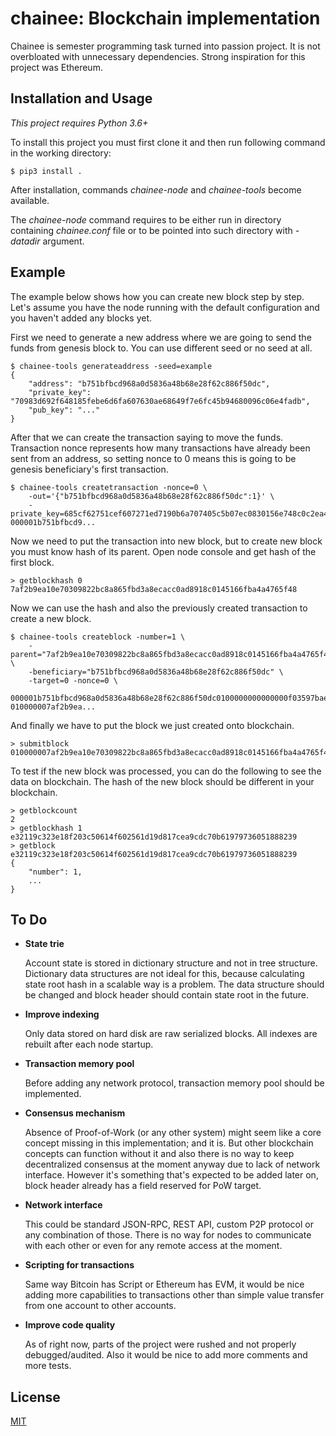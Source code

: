 # chainee: Blockchain implementation

Chainee is semester programming task turned into passion project. It is not overbloated with unnecessary dependencies. Strong inspiration for this project was Ethereum.

## Installation and Usage

*This project requires Python 3.6+*

To install this project you must first clone it and then run following command in the working directory:
```
$ pip3 install .
```
After installation, commands *chainee-node* and *chainee-tools* become available.

The *chainee-node* command requires to be either run in directory containing *chainee.conf* file or to be pointed into such directory with *-datadir* argument.

## Example

The example below shows how you can create new block step by step. Let's assume you have the node running with the default configuration and you haven't added any blocks yet.

First we need to generate a new address where we are going to send the funds from genesis block to. You can use different seed or no seed at all.
```
$ chainee-tools generateaddress -seed=example
{
    "address": "b751bfbcd968a0d5836a48b68e28f62c886f50dc",
    "private_key": "70983d692f648185febe6d6fa607630ae68649f7e6fc45b94680096c06e4fadb",
    "pub_key": "..."
}
```

After that we can create the transaction saying to move the funds. Transaction nonce represents how many transactions have already been sent from an address, so setting nonce to 0 means this is going to be genesis beneficiary's first transaction.
```
$ chainee-tools createtransaction -nonce=0 \
	-out='{"b751bfbcd968a0d5836a48b68e28f62c886f50dc":1}' \
	-private_key=685cf62751cef607271ed7190b6a707405c5b07ec0830156e748c0c2ea4a2cfe
000001b751bfbcd9...
```

Now we need to put the transaction into new block, but to create new block you must know hash of its parent. Open node console and get hash of the first block.
```
> getblockhash 0
7af2b9ea10e70309822bc8a865fbd3a8ecacc0ad8918c0145166fba4a4765f48
```
Now we can use the hash and also the previously created transaction to create a new block.
```
$ chainee-tools createblock -number=1 \
	-parent="7af2b9ea10e70309822bc8a865fbd3a8ecacc0ad8918c0145166fba4a4765f48" \
	-beneficiary="b751bfbcd968a0d5836a48b68e28f62c886f50dc" \
	-target=0 -nonce=0 \
	000001b751bfbcd968a0d5836a48b68e28f62c886f50dc0100000000000000f03597bae1731280c28fa6eea783df89c38b622444d90bda3f22c44e8564dfb608dbcb38796f4c9bfd6577f5180f18b7160183a0facfed8df47a906d25efea3a01
010000007af2b9ea...
```
And finally we have to put the block we just created onto blockchain.
```
> submitblock 010000007af2b9ea10e70309822bc8a865fbd3a8ecacc0ad8918c0145166fba4a4765f48b751bfbcd968a0d5836a48b68e28f62c886f50dc91fa6413789b5e95971421ae7309e11b1e0484b7ecee3905dcdd816d660b2f4c000000003363355e0000000001006000000001b751bfbcd968a0d5836a48b68e28f62c886f50dc0100000000000000f03597bae1731280c28fa6eea783df89c38b622444d90bda3f22c44e8564dfb608dbcb38796f4c9bfd6577f5180f18b7160183a0facfed8df47a906d25efea3a01
```

To test if the new block was processed, you can do the following to see the data on blockchain. The hash of the new block should be different in your blockchain.
```
> getblockcount
2
> getblockhash 1
e32119c323e18f203c50614f602561d19d817cea9cdc70b61979736051888239
> getblock e32119c323e18f203c50614f602561d19d817cea9cdc70b61979736051888239
{
    "number": 1,
    ...
}
```

## To Do

* **State trie**

	Account state is stored in dictionary structure and not in tree structure. Dictionary data structures are not ideal for this, because calculating state root hash in a scalable way is a problem. The data structure should be changed and block header should contain state root in the future.

* **Improve indexing**

	Only data stored on hard disk are raw serialized blocks. All indexes are rebuilt after each node startup.

* **Transaction memory pool**

	Before adding any network protocol, transaction memory pool should be implemented.

* **Consensus mechanism**

	Absence of Proof-of-Work (or any other system) might seem like a core concept missing in this implementation; and it is. But other blockchain concepts can function without it and also there is no way to keep decentralized consensus at the moment anyway due to lack of network interface. However it's something that's expected to be added later on, block header already has a field reserved for PoW target.

* **Network interface**

	This could be standard JSON-RPC, REST API, custom P2P protocol or any combination of those. There is no way for nodes to communicate with each other or even for any remote access at the moment.

* **Scripting for transactions**

	Same way Bitcoin has Script or Ethereum has EVM, it would be nice adding more capabilities to transactions other than simple value transfer from one account to other accounts.

* **Improve code quality**

	As of right now, parts of the project were rushed and not properly debugged/audited. Also it would be nice to add more comments and more tests.

## License

[MIT](LICENSE.md)
